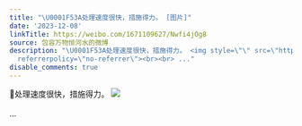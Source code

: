 ```yaml
---
title: "\U0001F53A处理速度很快，措施得力。 [图片]"
date: '2023-12-08'
linkTitle: https://weibo.com/1671109627/Nwfi4jOg8
source: 包容万物恒河水的微博
description: "\U0001F53A处理速度很快，措施得力。 <img style=\"\" src=\"https://tvax2.sinaimg.cn/large/639b1bfbly1hkmwqvphyzj20i60kfn1e.jpg\"
  referrerpolicy=\"no-referrer\"><br><br> ..."
disable_comments: true
---
```

🔺处理速度很快，措施得力。 <img style="" src="https://tvax2.sinaimg.cn/large/639b1bfbly1hkmwqvphyzj20i60kfn1e.jpg" referrerpolicy="no-referrer"><br><br> ...